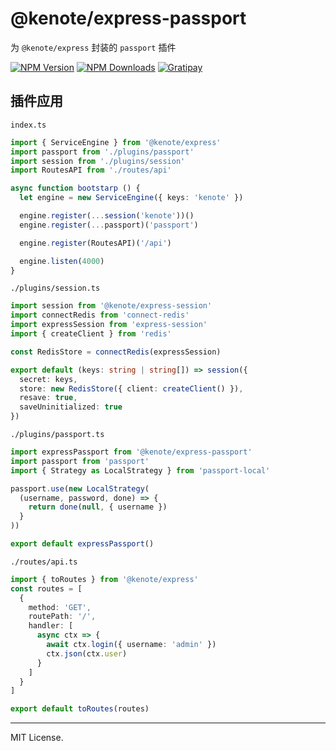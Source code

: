 # @kenote/express-passport

为 `@kenote/express` 封装的 `passport` 插件

[![NPM Version][npm-image]][npm-url]
[![NPM Downloads][downloads-image]][downloads-url]
[![Gratipay][licensed-image]][licensed-url]

[npm-image]: https://img.shields.io/npm/v/@kenote/express-passport.svg
[npm-url]: https://www.npmjs.com/package/@kenote/express-passport
[downloads-image]: https://img.shields.io/npm/dm/@kenote/express-passport.svg
[downloads-url]: https://www.npmjs.com/package/@kenote/express-passport
[licensed-image]: https://img.shields.io/badge/license-MIT-blue.svg
[licensed-url]: https://github.com/kenote/kenote.js/blob/main/LICENSE

## 插件应用

`index.ts`
```ts
import { ServiceEngine } from '@kenote/express'
import passport from './plugins/passport'
import session from './plugins/session'
import RoutesAPI from './routes/api'

async function bootstarp () {
  let engine = new ServiceEngine({ keys: 'kenote' })

  engine.register(...session('kenote'))()
  engine.register(...passport)('passport')

  engine.register(RoutesAPI)('/api')

  engine.listen(4000)
}
```

`./plugins/session.ts`
```ts
import session from '@kenote/express-session'
import connectRedis from 'connect-redis'
import expressSession from 'express-session'
import { createClient } from 'redis'

const RedisStore = connectRedis(expressSession)

export default (keys: string | string[]) => session({
  secret: keys,
  store: new RedisStore({ client: createClient() }),
  resave: true,
  saveUninitialized: true
})
```

`./plugins/passport.ts`
```ts
import expressPassport from '@kenote/express-passport'
import passport from 'passport'
import { Strategy as LocalStrategy } from 'passport-local'

passport.use(new LocalStrategy(
  (username, password, done) => {
    return done(null, { username })
  }
))

export default expressPassport()
```


`./routes/api.ts`
```ts
import { toRoutes } from '@kenote/express'
const routes = [
  {
    method: 'GET',
    routePath: '/',
    handler: [
      async ctx => {
        await ctx.login({ username: 'admin' })
        ctx.json(ctx.user)
      }
    ]
  }
]

export default toRoutes(routes)
```

---
MIT License.